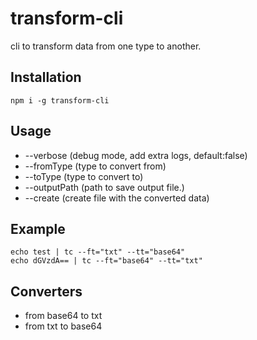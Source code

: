 # transform-cli

cli to transform data from one type to another.

## Installation

```
npm i -g transform-cli
```

## Usage

- --verbose (debug mode, add extra logs, default:false)
- --fromType (type to convert from)
- --toType (type to convert to)
- --outputPath (path to save output file.)
- --create (create file with the converted data)

## Example

```
echo test | tc --ft="txt" --tt="base64"
echo dGVzdA== | tc --ft="base64" --tt="txt"
```

## Converters

- from base64 to txt
- from txt to base64
